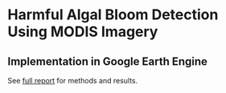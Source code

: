 # Harmful Algal Bloom Detection Using MODIS Imagery 
## Implementation in Google Earth Engine 

See [full report](GEE_Report.pdf) for methods and results.

